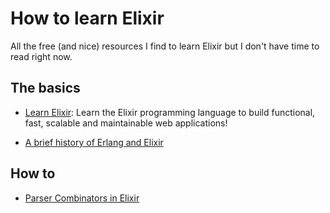 # How to learn Elixir

All the free (and nice) resources I find to learn Elixir but I don't have time to read right now.

## The basics

- [Learn Elixir](https://github.com/dwyl/learn-elixir):  Learn the Elixir programming language to build functional, fast, scalable and maintainable web applications!

- [A brief history of Erlang and Elixir](https://www.welcometothejungle.com/en/articles/history-erlang-elixir)

## How to

- [Parser Combinators in Elixir](https://blog.drewolson.org/parser-combinators-in-elixir)

